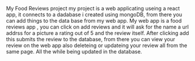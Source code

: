 My Food Reviews project my project is a web applicating useing a react app,
it connects to a dadabase i created using mongoDB, from there you can add things to the data base from my web app. My web app is a food reviews app , you can click on add reviews and it will ask for the name a url addrss for a picture a rating out of 5 and the review itself. After clicking add this submits the review to the database, from there you can view your review on the web app also deleteing or updateing your review all from the same page. All the while being updated in the database.
